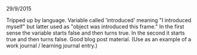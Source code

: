 29/9/2015

Tripped up by language. Variable called 'introduced' meaning "I introduced myself" but latter used as "object was introduced this frame." In the first sense the variable starts false and then turns true. In the second it starts true and then turns false. Good blog post material. (Use as an example of a work journal / learning journal entry.)
